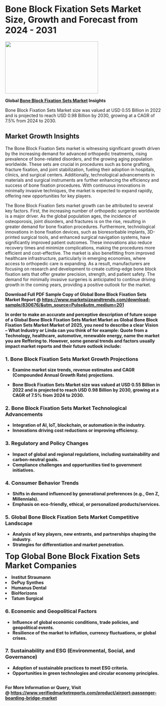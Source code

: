 <H1>Bone Block Fixation Sets Market Size, Growth and Forecast from 2024 - 2031</H1><img class="aligncenter size-medium wp-image-584254" src="https://thirdeyenews.in/wp-content/uploads/2024/09/Global-Market-Research-300x168.jpeg" alt="" width="300" height="168" /><p><strong>Global&nbsp;<a href="https://www.marketsizeandtrends.com/download-sample/830676/&amp;utm_source=Pulse&amp;utm_medium=201">Bone Block Fixation Sets Market</a> Insights</strong></p><p>Bone Block Fixation Sets Market size was valued at USD 0.55 Billion in 2022 and is projected to reach USD 0.98 Billion by 2030, growing at a CAGR of 7.5% from 2024 to 2030.</p><p><h2>Market Growth Insights</h2> <p>The Bone Block Fixation Sets market is witnessing significant growth driven by the increasing demand for advanced orthopedic treatments, rising prevalence of bone-related disorders, and the growing aging population worldwide. These sets are crucial in procedures such as bone grafting, fracture fixation, and joint stabilization, fueling their adoption in hospitals, clinics, and surgical centers. Additionally, technological advancements in materials and surgical instruments are further enhancing the efficiency and success of bone fixation procedures. With continuous innovations in minimally invasive techniques, the market is expected to expand rapidly, offering new opportunities for key players.</p> <p><strong></strong></p> <p>The Bone Block Fixation Sets market growth can be attributed to several key factors. First, the increasing number of orthopedic surgeries worldwide is a major driver. As the global population ages, the incidence of osteoporosis, joint disorders, and fractures is on the rise, resulting in greater demand for bone fixation procedures. Furthermore, technological innovations in bone fixation devices, such as bioresorbable implants, 3D-printed surgical tools, and enhanced surgical navigation systems, have significantly improved patient outcomes. These innovations also reduce recovery times and minimize complications, making the procedures more efficient and cost-effective. The market is also benefitting from improved healthcare infrastructure, particularly in emerging economies, where access to orthopedic care is expanding. As a result, manufacturers are focusing on research and development to create cutting-edge bone block fixation sets that offer greater precision, strength, and patient safety. The demand for minimally invasive surgeries is anticipated to continue driving growth in the coming years, providing a positive outlook for the market.</p> <p><strong></p><p><span class=""><strong>Download Full PDF Sample Copy of Global Bone Block Fixation Sets Market Report</strong> @ <a href="https://www.marketsizeandtrends.com/download-sample/830676/&amp;utm_source=Pulse&amp;utm_medium=201" target="_blank">https://www.marketsizeandtrends.com/download-sample/830676/&amp;utm_source=Pulse&amp;utm_medium=201</a></span></p><p>In order to make an accurate and perceptive description of future scope of a Global&nbsp;Bone Block Fixation Sets Market Market as Global&nbsp;Bone Block Fixation Sets Market Market of 2025, you need to describe a clear Vision &ndash; What Industry or Linda can you think of for example: Quote from a Technology, healthcare, automotive, renewable energy, name the market you are Reffering to. However, some general trends and factors usually impact market reports and their future outlook include:</p><h3>1.&nbsp;<strong>Bone Block Fixation Sets Market Growth Projections</strong></h3><ul><li>Examine market size trends, revenue estimates and CAGR (Compounded Annual Growth Rate) projections.</li><li><p>Bone Block Fixation Sets Market size was valued at USD 0.55 Billion in 2022 and is projected to reach USD 0.98 Billion by 2030, growing at a CAGR of 7.5% from 2024 to 2030.</p></li></ul><h3>2.&nbsp;<strong>Bone Block Fixation Sets Market Technological Advancements</strong></h3><ul><li>Integration of AI, IoT, blockchain, or automation in the industry.</li><li>Innovations driving cost reductions or improving efficiency.</li></ul><h3>3.&nbsp;<strong>Regulatory and Policy Changes</strong></h3><ul><li>Impact of global and regional regulations, including sustainability and carbon-neutral goals.</li><li>Compliance challenges and opportunities tied to government initiatives.</li></ul><h3>4.&nbsp;<strong>Consumer Behavior Trends</strong></h3><ul><li>Shifts in demand influenced by generational preferences (e.g., Gen Z, Millennials).</li><li>Emphasis on eco-friendly, ethical, or personalized products/services.</li></ul><h3>5.&nbsp;<strong>Global Bone Block Fixation Sets Market Competitive Landscape</strong></h3><ul><li>Analysis of key players, new entrants, and partnerships shaping the industry.</li><li>Strategies for differentiation and market penetration.</li></ul><p data-pm-slice="1 1 []"><span style="color: inherit; font-family: inherit; font-size: 25px;">Top Global Bone Block Fixation Sets Market Companies</span></p><div class="" data-test-id=""><p><li>Institut Straumann</li><li> DePuy Synthes</li><li> Humanus Dental</li><li> BioHorizons</li><li> Tatum Surgical</li></p></div><h3>6.&nbsp;<strong>Economic and Geopolitical Factors</strong></h3><ul><li>Influence of global economic conditions, trade policies, and geopolitical events.</li><li>Resilience of the market to inflation, currency fluctuations, or global crises.</li></ul><h3>7.&nbsp;<strong>Sustainability and ESG (Environmental, Social, and Governance)</strong></h3><ul><li>Adoption of sustainable practices to meet ESG criteria.</li><li>Opportunities in green technologies and circular economy principles.</li></ul><h2><strong style="font-size: 14px;">For More Information or Query, Visit @&nbsp;</strong><a style="background-color: #ffffff; font-size: 14px;" href="https://www.marketsizeandtrends.com/report/bone-block-fixation-sets-market/" target="_blank">https://www.verifiedmarketreports.com/product/airport-passenger-boarding-bridge-market</a></h2>
